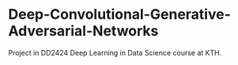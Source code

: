 # Deep-Convolutional-Generative-Adversarial-Networks
Project in DD2424  Deep Learning in Data Science course at KTH.
